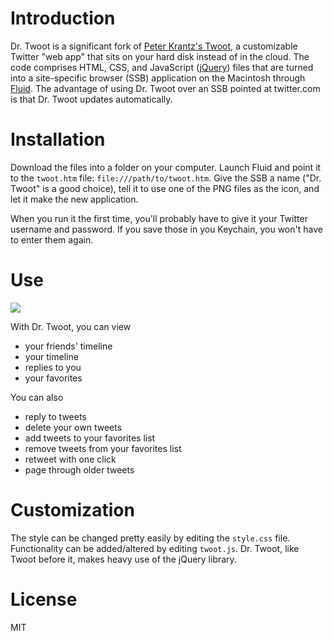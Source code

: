 # Introduction #

Dr. Twoot is a significant fork of [Peter Krantz's Twoot][1], a customizable Twitter "web app" that sits on your hard disk instead of in the cloud. The code comprises HTML, CSS, and JavaScript ([jQuery][2]) files that are turned into a site-specific browser (SSB) application on the Macintosh through [Fluid][3]. The advantage of using Dr. Twoot over an SSB pointed at twitter.com is that Dr. Twoot updates automatically.

# Installation #

Download the files into a folder on your computer. Launch Fluid and point it to the `twoot.htm` file: `file:///path/to/twoot.htm`. Give the SSB a name ("Dr. Twoot" is a good choice), tell it to use one of the PNG files as the icon, and let it make the new application.

When you run it the first time, you'll probably have to give it your Twitter username and password. If you save those in you Keychain, you won't have to enter them again.

# Use #

<img class="ss" src="http://www.leancrew.com/all-this/images/drtwoot-basic.png" />

With Dr. Twoot, you can view

* your friends' timeline
* your timeline
* replies to you
* your favorites

You can also

* reply to tweets
* delete your own tweets
* add tweets to your favorites list
* remove tweets from your favorites list
* retweet with one click
* page through older tweets

# Customization #

The style can be changed pretty easily by editing the `style.css` file. Functionality can be added/altered by editing `twoot.js`. Dr. Twoot, like Twoot before it, makes heavy use of the jQuery library.

# License #

MIT





[1]: http://www.peterkrantz.com/2008/twitter-client-with-fluid-and-jquery/
[2]: http://jquery.com/
[3]: http://fluidapp.com/
